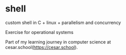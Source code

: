 # shell
custom shell in C + linux + parallelism and concurrency

Exercise for operational systems

Part of my learning journey in computer science at cesar.school(https://cesar.school).
